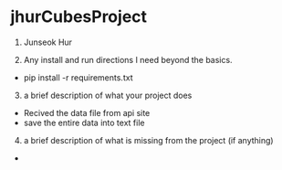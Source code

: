 # jhurCubesProject

1. Junseok Hur

2. Any install and run directions I need beyond the basics.
- pip install -r requirements.txt

3. a brief description of what your project does
- Recived the data file from api site
- save the entire data into text file

4. a brief description of what is missing from the project (if anything)
- 
